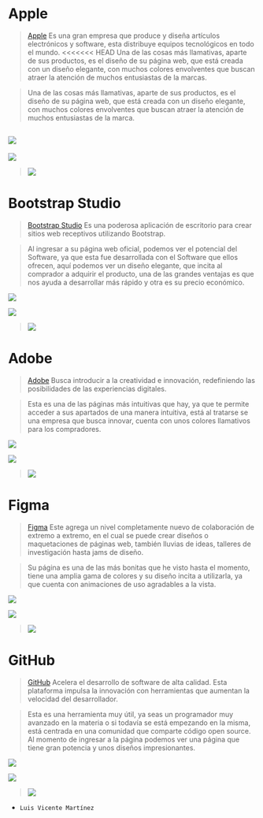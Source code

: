 # __Apple__

> [Apple](https://www.apple.com/mx/) Es una gran empresa que produce y diseña artículos electrónicos y software, esta distribuye equipos tecnológicos en todo el mundo.
<<<<<<< HEAD
> Una de las cosas más llamativas, aparte de sus productos, es el diseño de su página web, que está creada con un diseño elegante, con muchos colores envolventes que buscan atraer la atención de muchos entusiastas de la marcas.

> Una de las cosas más llamativas, aparte de sus productos, es el diseño de su página web, que está creada con un diseño elegante, con muchos colores envolventes que buscan atraer la atención de muchos entusiastas de la marca.


![](https://i.ibb.co/DCMzyf2/Captura-4x.png)
----------
![](https://i.ibb.co/k2w8vpg/Captura1.png)

> [![](https://img.youtube.com/vi/WuEH265pUy4/0.jpg)](https://www.youtube.com/watch?v=WuEH265pUy4)

# __Bootstrap Studio__
> [Bootstrap Studio](https://bootstrapstudio.io) Es una poderosa aplicación de escritorio para crear sitios web receptivos utilizando Bootstrap.

> Al ingresar a su página web oficial, podemos ver el potencial del Software, ya que esta fue desarrollada con el Software que ellos ofrecen, aquí podemos ver un diseño elegante, que incita al comprador a adquirir el producto, una de las grandes ventajas es que nos ayuda a desarrollar más rápido y otra es su precio económico.

![](https://i.ibb.co/HPDZ5rh/Captura1-4x.png)

![](https://i.ibb.co/vs48wDL/Captura2-4x.png)

> [![](https://img.youtube.com/vi/1QQgu4nE3kE/0.jpg)](https://www.youtube.com/watch?v=1QQgu4nE3kE)

# __Adobe__
> [Adobe](https://www.adobe.com) Busca introducir a la creatividad e innovación, redefiniendo las posibilidades de las experiencias digitales.

> Esta es una de las páginas más intuitivas que hay, ya que te permite acceder a sus apartados de una manera intuitiva, está al tratarse se una empresa que busca innovar, cuenta con unos colores llamativos para los compradores.

![](https://i.ibb.co/9tR8BJ5/Captura2.png)

![](https://i.ibb.co/9tR8BJ5/Captura2.png)

> [![](https://img.youtube.com/vi/B7OYetRUyiI/0.jpg)](https://www.youtube.com/watch?v=B7OYetRUyiI)

# __Figma__
> [Figma](https://www.figma.com) Este agrega un nivel completamente nuevo de colaboración de extremo a extremo, en el cual se puede crear diseños o maquetaciones de páginas web, también lluvias de ideas, talleres de investigación hasta jams de diseño.

> Su página es una de las más bonitas que he visto hasta el momento, tiene una amplia gama de colores y su diseño incita a utilizarla, ya que cuenta con animaciones de uso agradables a la vista.

![](https://i.ibb.co/6vjS2wV/Captura-4x.png)

![](https://i.ibb.co/xYnTkyS/Captura7.png)

> [![](https://img.youtube.com/vi/Cx2dkpBxst8/0.jpg)](https://www.youtube.com/watch?v=Cx2dkpBxst8)

# __GitHub__
> [GitHub](https://github.com) Acelera el desarrollo de software de alta calidad. Esta plataforma impulsa la innovación con herramientas que aumentan la velocidad del desarrollador.

> Esta es una herramienta muy útil, ya seas un programador muy avanzado en la materia o si todavía se está empezando en la misma, está centrada en una comunidad que comparte código open source. Al momento de ingresar a la página podemos ver una página que tiene gran potencia y unos diseños impresionantes.

![](https://i.ibb.co/Stkk5RB/Captura3.png)

![](https://i.ibb.co/MRVSyds/Captura5.png)

> [![](https://img.youtube.com/vi/pBy1zgt0XPc/0.jpg)](https://www.youtube.com/watch?v=pBy1zgt0XPc)

- `Luis Vicente Martínez`
